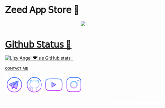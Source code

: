 <h1> 𝖹𝖾𝖾𝖽 𝖠𝗉𝗉 𝖲𝗍𝗈𝗋𝖾 🧭 </h1>

<p align="center"><a href="</h2>

<p align="center">
  <img src="https://resmim.net/cdn/2023/04/26/SDsNOZ.gif">
</p>

<h1> 𝖦𝗂𝗍𝗁𝗎𝖻 𝖲𝗍𝖺𝗍𝗎𝗌 💎 </h1>

 ![Lizy Angel ❤️'s's GitHub stats](https://github-readme-stats.vercel.app/api?username=zeedslowy&show_icons=true&theme=synthwave) &nbsp;

 ᴄᴏɴᴛᴀᴄᴛ ᴍᴇ </h1>

[<img src="https://raw.githubusercontent.com/AnonymousX1025/AnonymousX1025/master/resources/telegram_icon.png" width="60px">](https://t.me/+905449096348) [<img src="https://raw.githubusercontent.com/AnonymousX1025/AnonymousX1025/master/resources/github_icon.png" width="60px">](https://github.com/lizyangelxdark) [<img src="https://raw.githubusercontent.com/AnonymousX1025/AnonymousX1025/master/resources/youtube_icon.png" width="60px">](https://www.youtube.com/@lizyangelxdar) [<img src="https://github.com/AnonymousX1025/AnonymousX1025/blob/master/resources/insta_icon.png" width="60px">](https://instagram.com/bariscrnx)

[<img src="https://github.com/AnonymousX1025/AnonymousX1025/blob/master/resources/hr.gif"/>](https://github.com/AnonymousX1025)



